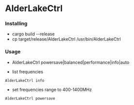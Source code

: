 # AlderLakeCtrl

### Installing
* cargo build --release
* cp target/release/AlderLakeCtrl /usr/bin/AlderLakeCtrl

### Usage
* AlderLakeCtrl powersave|balanced|performance|info|auto


* list frequencies
```
AlderLakeCtrl info
```

* set frequencies range to 400-1400MHz
```
AlderLakeCtrl powersave
```


